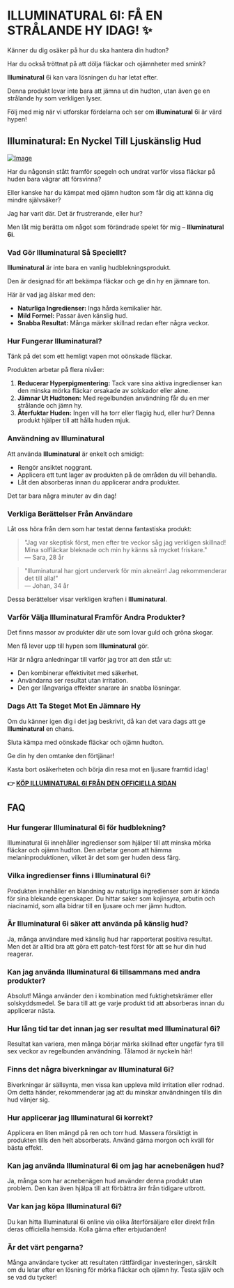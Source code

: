 # ILLUMINATURAL 6I: FÅ EN STRÅLANDE HY IDAG! ✨

Känner du dig osäker på hur du ska hantera din hudton? 

Har du också tröttnat på att dölja fläckar och ojämnheter med smink? 

**Illuminatural** 6i kan vara lösningen du har letat efter. 

Denna produkt lovar inte bara att jämna ut din hudton, utan även ge en strålande hy som verkligen lyser. 

Följ med mig när vi utforskar fördelarna och ser om **illuminatural** 6i är värd hypen!

## Illuminatural: En Nyckel Till Ljuskänslig Hud

[![Image](https://www2.sellhealth.com/113/Illuminatural_logo_500px120px.png)](https://gchaffi.com/ylMzxiGH)

Har du någonsin stått framför spegeln och undrat varför vissa fläckar på huden bara vägrar att försvinna? 

Eller kanske har du kämpat med ojämn hudton som får dig att känna dig mindre självsäker?

Jag har varit där. Det är frustrerande, eller hur?

Men låt mig berätta om något som förändrade spelet för mig – **Illuminatural 6i**.

### Vad Gör Illuminatural Så Speciellt?

**Illuminatural** är inte bara en vanlig hudblekningsprodukt. 

Den är designad för att bekämpa fläckar och ge din hy en jämnare ton. 

Här är vad jag älskar med den:

- **Naturliga Ingredienser:** Inga hårda kemikalier här. 
- **Mild Formel:** Passar även känslig hud.
- **Snabba Resultat:** Många märker skillnad redan efter några veckor.

### Hur Fungerar Illuminatural?

Tänk på det som ett hemligt vapen mot oönskade fläckar. 

Produkten arbetar på flera nivåer:

1. **Reducerar Hyperpigmentering:** Tack vare sina aktiva ingredienser kan den minska mörka fläckar orsakade av solskador eller akne.
2. **Jämnar Ut Hudtonen:** Med regelbunden användning får du en mer strålande och jämn hy.
3. **Återfuktar Huden:** Ingen vill ha torr eller flagig hud, eller hur? Denna produkt hjälper till att hålla huden mjuk.

### Användning av Illuminatural

Att använda **Illuminatural** är enkelt och smidigt:

- Rengör ansiktet noggrant.
- Applicera ett tunt lager av produkten på de områden du vill behandla.
- Låt den absorberas innan du applicerar andra produkter.

Det tar bara några minuter av din dag!

### Verkliga Berättelser Från Användare

Låt oss höra från dem som har testat denna fantastiska produkt:

> "Jag var skeptisk först, men efter tre veckor såg jag verkligen skillnad! Mina solfläckar bleknade och min hy känns så mycket friskare."  
> — Sara, 28 år

> "Illuminatural har gjort underverk för min akneärr! Jag rekommenderar det till alla!"  
> — Johan, 34 år

Dessa berättelser visar verkligen kraften i **Illuminatural**.

### Varför Välja Illuminatural Framför Andra Produkter?

Det finns massor av produkter där ute som lovar guld och gröna skogar. 

Men få lever upp till hypen som **Illuminatural** gör.

Här är några anledningar till varför jag tror att den står ut:

- Den kombinerar effektivitet med säkerhet.
- Användarna ser resultat utan irritation.
- Den ger långvariga effekter snarare än snabba lösningar.

### Dags Att Ta Steget Mot En Jämnare Hy

Om du känner igen dig i det jag beskrivit, då kan det vara dags att ge **Illuminatural** en chans. 

Sluta kämpa med oönskade fläckar och ojämn hudton.

Ge din hy den omtanke den förtjänar!

Kasta bort osäkerheten och börja din resa mot en ljusare framtid idag!



**👉 [KÖP ILLUMINATURAL 6I FRÅN DEN OFFICIELLA SIDAN](https://gchaffi.com/ylMzxiGH)**

## FAQ

### Hur fungerar Illuminatural 6i för hudblekning?
Illuminatural 6i innehåller ingredienser som hjälper till att minska mörka fläckar och ojämn hudton. Den arbetar genom att hämma melaninproduktionen, vilket är det som ger huden dess färg.

### Vilka ingredienser finns i Illuminatural 6i?
Produkten innehåller en blandning av naturliga ingredienser som är kända för sina blekande egenskaper. Du hittar saker som kojinsyra, arbutin och niacinamid, som alla bidrar till en ljusare och mer jämn hudton.

### Är Illuminatural 6i säker att använda på känslig hud?
Ja, många användare med känslig hud har rapporterat positiva resultat. Men det är alltid bra att göra ett patch-test först för att se hur din hud reagerar.

### Kan jag använda Illuminatural 6i tillsammans med andra produkter?
Absolut! Många använder den i kombination med fuktighetskrämer eller solskyddsmedel. Se bara till att ge varje produkt tid att absorberas innan du applicerar nästa.

### Hur lång tid tar det innan jag ser resultat med Illuminatural 6i?
Resultat kan variera, men många börjar märka skillnad efter ungefär fyra till sex veckor av regelbunden användning. Tålamod är nyckeln här!

### Finns det några biverkningar av Illuminatural 6i?
Biverkningar är sällsynta, men vissa kan uppleva mild irritation eller rodnad. Om detta händer, rekommenderar jag att du minskar användningen tills din hud vänjer sig.

### Hur applicerar jag Illuminatural 6i korrekt?
Applicera en liten mängd på ren och torr hud. Massera försiktigt in produkten tills den helt absorberats. Använd gärna morgon och kväll för bästa effekt.

### Kan jag använda Illuminatural 6i om jag har acnebenägen hud?
Ja, många som har acnebenägen hud använder denna produkt utan problem. Den kan även hjälpa till att förbättra ärr från tidigare utbrott.

### Var kan jag köpa Illuminatural 6i?
Du kan hitta Illuminatural 6i online via olika återförsäljare eller direkt från deras officiella hemsida. Kolla gärna efter erbjudanden!

### Är det värt pengarna? 
Många användare tycker att resultaten rättfärdigar investeringen, särskilt om du letar efter en lösning för mörka fläckar och ojämn hy. Testa själv och se vad du tycker!